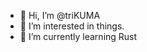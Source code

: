 - 👋 Hi, I’m @triKUMA
- 👀 I’m interested in things.
- 🌱 I’m currently learning Rust

<!---
triKUMA/triKUMA is a ✨ special ✨ repository because its `README.md` (this file) appears on your GitHub profile.
You can click the Preview link to take a look at your changes.
--->
